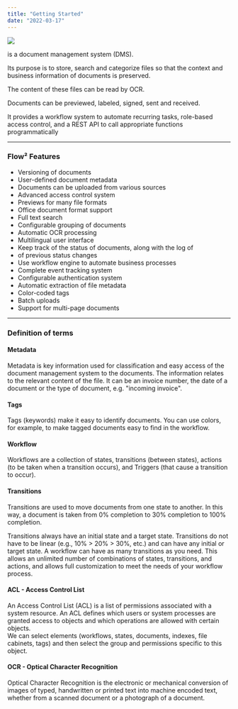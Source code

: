 ```yaml
---
title: "Getting Started"
date: "2022-03-17"
---
```


![](/_images/doc2/flow2-1024x286.png)

is a document management system (DMS).

  
Its purpose is to store, search and categorize files so that the context and business information of documents is preserved.

  
The content of these files can be read by OCR.

  
Documents can be previewed, labeled, signed, sent and received.

  
It provides a workflow system to automate recurring tasks, role-based access control, and a REST API to call appropriate functions programmatically

* * *

### Flow² Features

- Versioning of documents
- User-defined document metadata
- Documents can be uploaded from various sources
- Advanced access control system
- Previews for many file formats
- Office document format support
- Full text search
- Configurable grouping of documents
- Automatic OCR processing
- Multilingual user interface
- Keep track of the status of documents, along with the log of
- of previous status changes
- Use workflow engine to automate business processes
- Complete event tracking system
- Configurable authentication system
- Automatic extraction of file metadata
- Color-coded tags
- Batch uploads
- Support for multi-page documents

* * *

### Definition of terms

#### Metadata

Metadata is key information used for classification and easy access of the document management system to the documents. The information relates to the relevant content of the file. It can be an invoice number, the date of a document or the type of document, e.g. "incoming invoice".

#### Tags

Tags (keywords) make it easy to identify documents. You can use colors, for example, to make tagged documents easy to find in the workflow.

#### Workflow

Workflows are a collection of states, transitions (between states), actions (to be taken when a transition occurs), and Triggers (that cause a transition to occur).

#### Transitions

Transitions are used to move documents from one state to another. In this way, a document is taken from 0% completion to 30% completion to 100% completion.

Transitions always have an initial state and a target state. Transitions do not have to be linear (e.g., 10% > 20% > 30%, etc.) and can have any initial or target state. A workflow can have as many transitions as you need. This allows an unlimited number of combinations of states, transitions, and actions, and allows full customization to meet the needs of your workflow process.

#### ACL - Access Control List

An Access Control List (ACL) is a list of permissions associated with a system resource. An ACL defines which users or system processes are granted access to objects and which operations are allowed with certain objects.  
We can select elements (workflows, states, documents, indexes, file cabinets, tags) and then select the group and permissions specific to this object.

#### OCR - Optical Character Recognition

Optical Character Recognition is the electronic or mechanical conversion of images of typed, handwritten or printed text into machine encoded text, whether from a scanned document or a photograph of a document.
